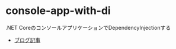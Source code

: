 # console-app-with-di

.NET CoreのコンソールアプリケーションでDependencyInjectionする

- [ブログ記事](https://ushibutatory.hateblo.jp/entry/2019/07/22/091452)

